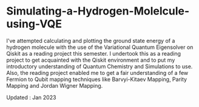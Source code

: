 # Simulating-a-Hydrogen-Molelcule-using-VQE

I've attempted calculating and plotting the ground state energy of a hydrogen molecule with the use of the Variational Quantum Eigensolver on Qiskit as a reading project this semester. I undertook this as a reading project to get acquainted with the Qiskit environment and to put my introductory understanding of Quantum Chemistry and Simulations to use. Also, the reading project enabled me to get a fair understanding of a few Fermion to Qubit mapping techniques like Barvyi-Kitaev Mapping,  Parity Mapping and Jordan Wigner Mapping.

Updated : Jan 2023
